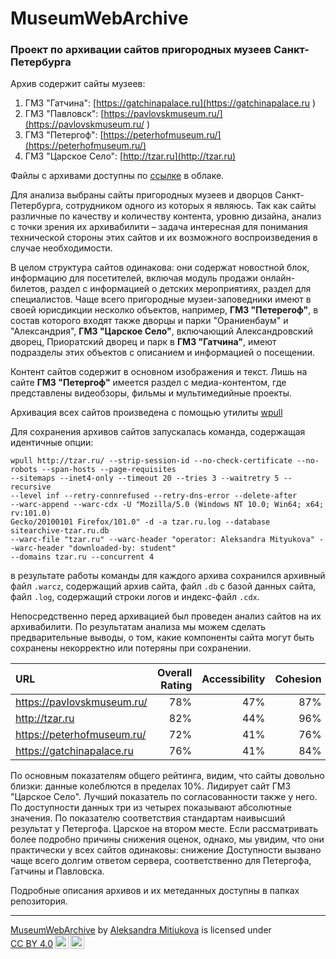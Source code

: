 # MuseumWebArchive
### Проект по архивации сайтов пригородных музеев Санкт-Петербурга
Архив содержит сайты музеев:
1. ГМЗ "Гатчина": [https://gatchinapalace.ru](https://gatchinapalace.ru
)
2. ГМЗ "Павловск": [https://pavlovskmuseum.ru/](https://pavlovskmuseum.ru/
)
3. ГМЗ "Петергоф": [https://peterhofmuseum.ru/](https://peterhofmuseum.ru/)
4. ГМЗ "Царское Село": [http://tzar.ru](http://tzar.ru)

Файлы с архивами доступны по [ссылке](https://cloud.mail.ru/public/6D4F/uurvpWRH4) в облаке.

Для анализа выбраны сайты пригородных музеев и дворцов Санкт-Петербурга, сотрудником одного из которых я являюсь. 
Так как сайты различные по качеству и количеству контента, уровню дизайна, анализ с точки зрения их архивабилити – 
задача интересная для понимания технической стороны этих сайтов и их возможного воспроизведения в случае необходимости.

В целом структура сайтов одинакова: они содержат новостной блок, информацию для посетителей, включая модуль продажи 
онлайн-билетов, раздел с информацией о детских мероприятиях, раздел для специалистов. Чаще всего пригородные 
музеи-заповедники имеют в своей юрисдикции несколко объектов, например, **ГМЗ "Петерегоф"**, в состав которого входят также 
дворцы и парки "Ораниенбаум" и "Александрия", **ГМЗ "Царское Село"**, включающий Александровский дворец, Приоратский дворец 
и парк в **ГМЗ "Гатчина"**, имеют подразделы этих объектов с описанием и информацией о посещении.

Контент сайтов содержит в основном изображения и текст. Лишь на сайте **ГМЗ "Петергоф"** имеется раздел с медиа-контентом, 
где представлены видеобзоры, фильмы и мультимедийные проекты.

Архивация всех сайтов произведена с помощью утилиты [wpull](https://wpull.readthedocs.io/en/master/install.html)

Для сохранения архивов сайтов запускалась команда, содержащая идентичные опции:
```
wpull http://tzar.ru/ --strip-session-id --no-check-certificate --no-robots --span-hosts --page-requisites 
--sitemaps --inet4-only --timeout 20 --tries 3 --waitretry 5 --recursive 
--level inf --retry-connrefused --retry-dns-error --delete-after 
--warc-append --warc-cdx -U "Mozilla/5.0 (Windows NT 10.0; Win64; x64; rv:101.0) 
Gecko/20100101 Firefox/101.0" -d -a tzar.ru.log --database sitearchive-tzar.ru.db 
--warc-file "tzar.ru" --warc-header "operator: Aleksandra Mityukova" --warc-header "downloaded-by: student" 
--domains tzar.ru --concurrent 4
```
в результате работы команды для каждого архива сохранился архивный файл `.warcz`,
содержащий архив сайта, файл `.db` с базой данных сайта, файл `.log`, 
содержащий строки логов и индекс-файл `.cdx`.

Непосредственно перед архивацией был проведен анализ сайтов на их архивабилити. По результатам
анализа мы можем сделать предварительные выводы, о том, какие компоненты сайта могут быть сохранены
некорректно или потеряны при сохранении.

URL | Overall Rating | Accessibility | Cohesion | Metadata | Standards Compliance
:--- |---:|----:|---------:|----:|---:
https://pavlovskmuseum.ru/ | 78% |    47% |   87% |   100% | 79% |
http://tzar.ru | 82% |    44% |    96% | 100% | 86% |
https://peterhofmuseum.ru/ | 72% |    41% |  76% | 80% | 90% |
https://gatchinapalace.ru | 76% |     41% |    84% | 100% | 80% |

По основным показателям общего рейтинга, видим, что сайты довольно близки: данные колеблются в пределах 10%. 
Лидирует сайт ГМЗ "Царское Село". Лучший показатель по согласованности также у него. По доступности данных три из 
четырех показывают абсолютные значения. По показателю соответствия стандартам наивысший результат у Петергофа. 
Царское на втором месте.
Если рассматривать более подробно причины снижения оценок, однако, мы увидим, что они практически у всех сайтов одинаковы:
снижение Доступности вызвано чаще всего долгим ответом сервера, соответственно для Петергофа, Гатчины и Павловска.

Подробные описания архивов и их метеданных доступны в папках репозитория.

---
<p xmlns:cc="http://creativecommons.org/ns#" xmlns:dct="http://purl.org/dc/terms/"><a property="dct:title" rel="cc:attributionURL" href="https://github.com/AMitiukova/MuseumWebArchive.git">MuseumWebArchive</a> by <a rel="cc:attributionURL dct:creator" property="cc:attributionName" href="https://github.com/AMitiukova">Aleksandra Mitiukova</a> is licensed under <a href="http://creativecommons.org/licenses/by/4.0/?ref=chooser-v1" target="_blank" rel="license noopener noreferrer" style="display:inline-block;">CC BY 4.0<img style="height:22px!important;margin-left:3px;vertical-align:text-bottom;" src="https://mirrors.creativecommons.org/presskit/icons/cc.svg?ref=chooser-v1"><img style="height:22px!important;margin-left:3px;vertical-align:text-bottom;" src="https://mirrors.creativecommons.org/presskit/icons/by.svg?ref=chooser-v1"></a></p>
